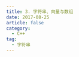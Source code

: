 ```yaml
---
title: 3. 字符串、向量与数组
date: 2017-08-25
article: false
category:
  - C++
tag:
  - 字符串
---
```

